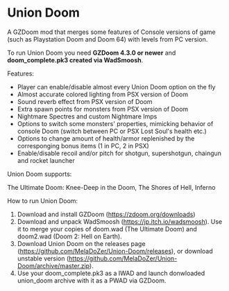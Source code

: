 # Union Doom
A GZDoom mod that merges some features of Console versions of game (such as Playstation Doom and Doom 64) with levels from PC version.

To run Union Doom you need **GZDoom 4.3.0 or newer** and **doom_complete.pk3 created via WadSmoosh**.


Features:
* Player can enable/disable almost every Union Doom option on the fly
* Almost accurate colored lighting from PSX version of Doom
* Sound reverb effect from PSX version of Doom
* Extra spawn points for monsters from PSX version of Doom
* Nightmare Spectres and custom Nightmare Imps
* Options to switch some monsters' properties, mimicking behavior of console Doom (switch between PC or PSX Lost Soul's health etc.) 
* Options to change amount of health/armor  replenished by the corresponging bonus items (1 in PC, 2 in PSX)
* Enable/disable recoil and/or pitch for shotgun, supershotgun, chaingun and rocket launcher


Union Doom supports:

The Ultimate Doom: Knee-Deep in the Doom, The Shores of Hell, Inferno


How to run Union Doom:
1. Download and install GZDoom (https://zdoom.org/downloads) 
2. Download and unpack WadSmoosh (https://jp.itch.io/wadsmoosh). Use it to merge your copies of doom.wad (The Ultimate Doom) and doom2.wad (Doom 2: Hell on Earth).
3. Download Union Doom on the releases page (https://github.com/MelaDoZer/Union-Doom/releases), or download unstable version (https://github.com/MelaDoZer/Union-Doom/archive/master.zip).
4. Use your doom_complete.pk3 as a IWAD and launch donwloaded union_doom archive with it as a PWAD via GZDoom.
